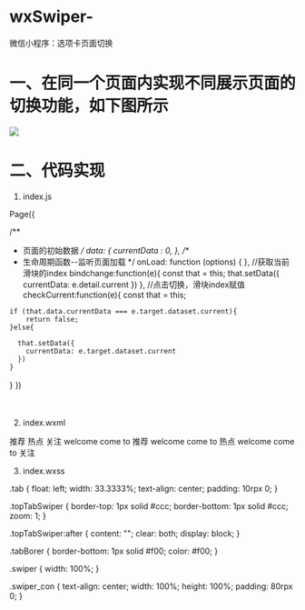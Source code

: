 # wxSwiper-
微信小程序：选项卡页面切换

# 一、在同一个页面内实现不同展示页面的切换功能，如下图所示

![](img_url)

 

# 二、代码实现
1. index.js


Page({
 
  /**
   * 页面的初始数据
   */
  data: {
      currentData : 0,
  },
  /**
   * 生命周期函数--监听页面加载
   */
  onLoad: function (options) {
  },
  //获取当前滑块的index
  bindchange:function(e){
    const that  = this;
    that.setData({
      currentData: e.detail.current
    })
  },
  //点击切换，滑块index赋值
  checkCurrent:function(e){
    const that = this;
 
    if (that.data.currentData === e.target.dataset.current){
        return false;
    }else{
 
      that.setData({
        currentData: e.target.dataset.current
      })
    }
  }
})
　　

　　

2. index.wxml

<view class='topTabSwiper'>
    <view class='tab  {{currentData == 0 ? "tabBorer" : ""}}'  data-current = "0" bindtap='checkCurrent'>推荐</view>
    <view class='tab  {{currentData == 1 ? "tabBorer" : ""}}'  data-current = "1" bindtap='checkCurrent'>热点</view>
    <view class='tab  {{currentData == 2 ? "tabBorer" : ""}}'  data-current = "2" bindtap='checkCurrent'>关注</view>
</view>
<swiper current="{{currentData}}" class='swiper' style="height:600px;" duration="300" bindchange="bindchange">
  <swiper-item><view class='swiper_con'>welcome come to 推荐</view></swiper-item>
  <swiper-item><view class='swiper_con'>welcome come to 热点</view></swiper-item>
  <swiper-item><view class='swiper_con'>welcome come to 关注</view></swiper-item> 
</swiper>
　　

3. index.wxss

.tab {
  float: left;
  width: 33.3333%;
  text-align: center;
  padding: 10rpx 0;
}
 
.topTabSwiper {
  border-top: 1px solid #ccc;
  border-bottom: 1px solid #ccc;
  zoom: 1;
}
 
.topTabSwiper:after {
  content: "";
  clear: both;
  display: block;
}
 
.tabBorer {
  border-bottom: 1px solid #f00;
  color: #f00;
}
 
.swiper {
  width: 100%;
}
 
.swiper_con {
  text-align: center;
  width: 100%;
  height: 100%;
  padding: 80rpx 0;
}
